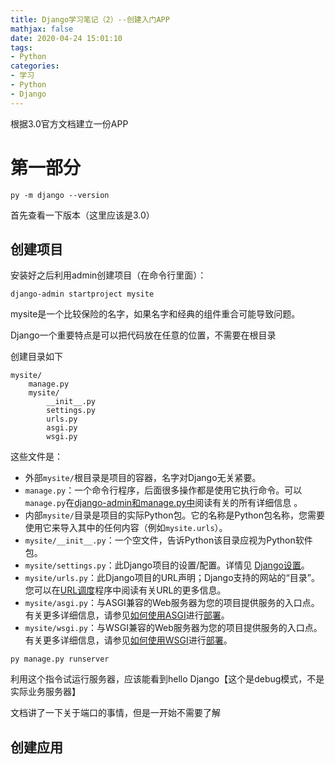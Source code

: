 ```yaml
---
title: Django学习笔记（2）--创建入门APP
mathjax: false
date: 2020-04-24 15:01:10
tags:
- Python
categories:
- 学习
- Python
- Django
---
```


根据3.0官方文档建立一份APP

<!--more-->

# 第一部分

```
py -m django --version
```

首先查看一下版本（这里应该是3.0）

## 创建项目

安装好之后利用admin创建项目（在命令行里面）：

```
django-admin startproject mysite
```

mysite是一个比较保险的名字，如果名字和经典的组件重合可能导致问题。

Django一个重要特点是可以把代码放在任意的位置，不需要在根目录



创建目录如下

```
mysite/
    manage.py
    mysite/
        __init__.py
        settings.py
        urls.py
        asgi.py
        wsgi.py
```

这些文件是：

- 外部`mysite/`根目录是项目的容器，名字对Django无关紧要。
- `manage.py`：一个命令行程序，后面很多操作都是使用它执行命令。可以`manage.py`在[django-admin和manage.py中](https://docs.djangoproject.com/en/3.0/ref/django-admin/)阅读有关的所有详细信息 。
- 内部`mysite/`目录是项目的实际Python包。它的名称是Python包名称，您需要使用它来导入其中的任何内容（例如`mysite.urls`）。
- `mysite/__init__.py`：一个空文件，告诉Python该目录应视为Python软件包。
- `mysite/settings.py`：此Django项目的设置/配置。详情见 [Django设置](https://docs.djangoproject.com/en/3.0/topics/settings/)。
- `mysite/urls.py`：此Django项目的URL声明；Django支持的网站的“目录”。您可以在[URL调度](https://docs.djangoproject.com/en/3.0/topics/http/urls/)程序中阅读有关URL的更多信息。
- `mysite/asgi.py`：与ASGI兼容的Web服务器为您的项目提供服务的入口点。有关更多详细信息，请参见[如何使用ASGI](https://docs.djangoproject.com/en/3.0/howto/deployment/asgi/)进行[部署](https://docs.djangoproject.com/en/3.0/howto/deployment/asgi/)。
- `mysite/wsgi.py`：与WSGI兼容的Web服务器为您的项目提供服务的入口点。有关更多详细信息，请参见[如何使用WSGI](https://docs.djangoproject.com/en/3.0/howto/deployment/wsgi/)进行[部署](https://docs.djangoproject.com/en/3.0/howto/deployment/wsgi/)。



```
py manage.py runserver
```

利用这个指令试运行服务器，应该能看到hello Django【这个是debug模式，不是实际业务服务器】

文档讲了一下关于端口的事情，但是一开始不需要了解

## 创建应用

